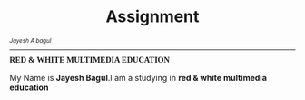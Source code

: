 <html>

  <head>
  </head>
  
<body>

 <h1 align="center">Assignment</h1>
 <i style="font-size:10px;">Jayesh A bagul<hr></hr></i>
 <b style="font-family:Calibri;text-color:green;">RED & WHITE MULTIMEDIA EDUCATION</b>
 <p>My Name is <b>Jayesh Bagul</b>.I am a studying in <strong>red & white multimedia education</strong></p>
 
</body>
</html>
